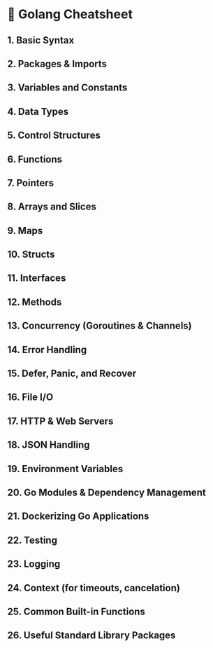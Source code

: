# 🐹 Golang Cheatsheet

## 1. Basic Syntax

## 2. Packages & Imports

## 3. Variables and Constants

## 4. Data Types

## 5. Control Structures

## 6. Functions

## 7. Pointers

## 8. Arrays and Slices

## 9. Maps

## 10. Structs

## 11. Interfaces

## 12. Methods

## 13. Concurrency (Goroutines & Channels)

## 14. Error Handling

## 15. Defer, Panic, and Recover

## 16. File I/O

## 17. HTTP & Web Servers

## 18. JSON Handling

## 19. Environment Variables

## 20. Go Modules & Dependency Management

## 21. Dockerizing Go Applications

## 22. Testing

## 23. Logging

## 24. Context (for timeouts, cancelation)

## 25. Common Built-in Functions

## 26. Useful Standard Library Packages
